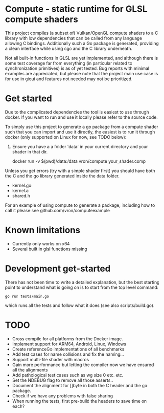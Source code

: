 # Compute - static runtime for GLSL compute shaders

This project compiles (a subset of) Vulkan/OpenGL compute shaders to a C library
with low dependencies that can be called from any language allowing C bindings.
Additionally such a Go package is generated, providing a clean interface while using
cgo and the C library underneath.

Not all built-in functions in GLSL are yet implemented, and although there is some
test coverage far from everything (in particular related to synchronization primitives)
is as of yet tested. Bug reports with minimal examples are appreciated, but please note
that the project main use case is for use in gioui and features not needed may not be
prioritized.

# Get started
Due to the complicated dependencies the tool is easiest to use through docker. If you
want to run and use it locally please refer to the source code.

To simply use this project to generate a go package from a compute shader such that you
can import and use it directly, the easiest is to run it through docker (only supported
on Linux for now, see TODO below):

1. Ensure you have a a folder 'data' in your current directory and your shader in that dir.

    docker run -v $(pwd)/data:/data vron/compute your_shader.comp

Unless you get errors (try with a simple shader first) you should have both the C and
the go library generated inside the data folder.

 - kernel.go
 - kernel.a
 - shared.h

For an example of using compute to generate a package, including how to call it
please see github.com/vron/computeexample

# Known limitations
 - Currently only works on x64
 - Several built in glsl functions missing

# Development get-started
There has not been time to write a detailed explanation, but the best starting point to understand
what is going on is to start from the top level command:

    go run tests/main.go

which runs all the tests and follow what it does (see also scripts/build.go).

# TODO
 - Cross compile for all platforms from the Docker image.
 - Implement support for ARM64, Android, Linux, Windows
 - Create referenceGo implementations of all benchmarks
 - Add test cases for name collisions and fix the naming...
 - Support multi-file shader with macros
 - Gain more performance but letting the compiler now we have ensured all the alignments
 - Add pathological test cases such as wg size 0 etc. etc.
 - Set the NDEBUG flag to remove all those asserts..    
 - Document the alignment for []byte in both the C header and the go package.
 - Check if we have any problems with false sharing
 - When running the tests, first pre-build the headers to save time on each?